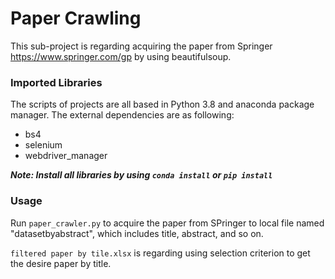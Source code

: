 # Paper Crawling

This sub-project is regarding acquiring the paper from Springer https://www.springer.com/gp by using beautifulsoup.

### Imported Libraries
The scripts of projects are all based in Python 3.8 and anaconda package manager. The external dependencies are as following:

* bs4
* selenium
* webdriver_manager

***Note: Install all libraries by using `conda install` or `pip install`***

### Usage
Run `paper_crawler.py` to acquire the paper from SPringer to local file named "datasetbyabstract", which includes title, abstract, and so on.

`filtered paper by tile.xlsx` is regarding using selection criterion to get the desire paper by title.
